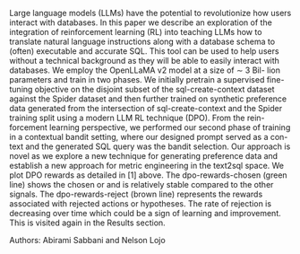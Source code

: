 Large language models (LLMs) have the potential to revolutionize how
users interact with databases. In this paper we describe an exploration of
the integration of reinforcement learning (RL) into teaching LLMs how to
translate natural language instructions along with a database schema to
(often) executable and accurate SQL. This tool can be used to help users
without a technical background as they will be able to easily interact with
databases. We employ the OpenLLaMA v2 model at a size of ∼ 3 Bil-
lion parameters and train in two phases. We initially pretrain a supervised
fine-tuning objective on the disjoint subset of the sql-create-context dataset
against the Spider dataset and then further trained on synthetic preference
data generated from the intersection of sql-create-context and the Spider
training split using a modern LLM RL technique (DPO). From the rein-
forcement learning perspective, we performed our second phase of training
in a contextual bandit setting, where our designed prompt served as a con-
text and the generated SQL query was the bandit selection. Our approach
is novel as we explore a new technique for generating preference data and
establish a new approach for metric engineering in the text2sql space.
We plot DPO rewards as detailed in [1] above. The dpo-rewards-chosen
(green line) shows the chosen or and is relatively stable compared to the
other signals. The dpo-rewards-reject (brown line) represents the rewards
associated with rejected actions or hypotheses. The rate of rejection is
decreasing over time which could be a sign of learning and improvement.
This is visited again in the Results section.

Authors: Abirami Sabbani and Nelson Lojo
